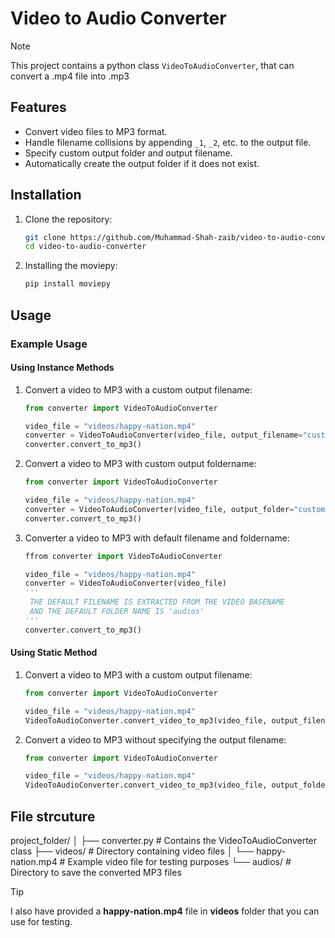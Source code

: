 # Video to Audio Converter
> [!NOTE]
> This project contains a python class `VideoToAudioConverter`, that can convert a .mp4 file into .mp3

## Features

- Convert video files to MP3 format.
- Handle filename collisions by appending `_1`, `_2`, etc. to the output file.
- Specify custom output folder and output filename.
- Automatically create the output folder if it does not exist.

## Installation

1. Clone the repository:
    ```sh
    git clone https://github.com/Muhammad-Shah-zaib/video-to-audio-converter
    cd video-to-audio-converter
    ```

2. Installing the moviepy:
    ```sh
    pip install moviepy
    ```

## Usage

### Example Usage

#### Using Instance Methods

1. Convert a video to MP3 with a custom output filename:
    ```python
    from converter import VideoToAudioConverter

    video_file = "videos/happy-nation.mp4"
    converter = VideoToAudioConverter(video_file, output_filename="custom_output_name.mp3")
    converter.convert_to_mp3()
    ```

2. Convert a video to MP3 with custom output foldername:
    ```python
    from converter import VideoToAudioConverter

    video_file = "videos/happy-nation.mp4"
    converter = VideoToAudioConverter(video_file, output_folder="custom-folder-name")
    converter.convert_to_mp3()
    ```
3. Converter a video to MP3 with default filename and foldername:
    ```python
    ffrom converter import VideoToAudioConverter

    video_file = "videos/happy-nation.mp4"
    converter = VideoToAudioConverter(video_file)
    '''
     THE DEFAULT FILENAME IS EXTRACTED FROM THE VIDEO BASENAME
     AND THE DEFAULT FOLDER NAME IS 'audios'
    '''
    converter.convert_to_mp3()
    ``` 


#### Using Static Method

1. Convert a video to MP3 with a custom output filename:
    ```python
    from converter import VideoToAudioConverter

    video_file = "videos/happy-nation.mp4"
    VideoToAudioConverter.convert_video_to_mp3(video_file, output_filename="static_custom_output.mp3")
    ```

2. Convert a video to MP3 without specifying the output filename:
    ```python
    from converter import VideoToAudioConverter

    video_file = "videos/happy-nation.mp4"
    VideoToAudioConverter.convert_video_to_mp3(video_file, output_folder="audios")

## File strcuture
project_folder/
│
├── converter.py # Contains the VideoToAudioConverter class
├── videos/ # Directory containing video files
│ └── happy-nation.mp4 # Example video file for testing purposes
└── audios/ # Directory to save the converted MP3 files

> [!TIP]
> I also have provided a **happy-nation.mp4** file in **videos** folder that you can use for testing.